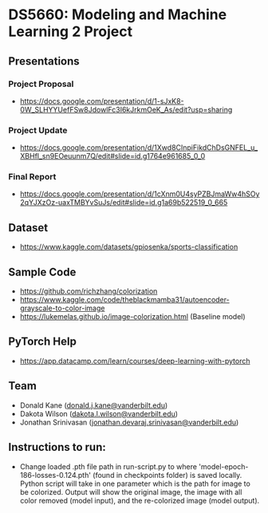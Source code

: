 # DS5660: Modeling and Machine Learning 2 Project

## Presentations
### Project Proposal
- https://docs.google.com/presentation/d/1-sJxK8-0W_SLHYYUefFSw8JdowlFc3I6kJrkmOeK_As/edit?usp=sharing
### Project Update
- https://docs.google.com/presentation/d/1Xwd8CInpiFikdChDsGNFEL_u_XBHfl_sn9EOeuunm7Q/edit#slide=id.g1764e961685_0_0
### Final Report
- https://docs.google.com/presentation/d/1cXnm0U4syPZBJmaWw4hSOy2qYJXzOz-uaxTMBYvSuJs/edit#slide=id.g1a69b522519_0_665

## Dataset
- https://www.kaggle.com/datasets/gpiosenka/sports-classification

## Sample Code
- https://github.com/richzhang/colorization
- https://www.kaggle.com/code/theblackmamba31/autoencoder-grayscale-to-color-image
- https://lukemelas.github.io/image-colorization.html (Baseline model)

## PyTorch Help
- https://app.datacamp.com/learn/courses/deep-learning-with-pytorch

## Team
- Donald Kane (donald.j.kane@vanderbilt.edu)
- Dakota Wilson (dakota.l.wilson@vanderbilt.edu)
- Jonathan Srinivasan (jonathan.devaraj.srinivasan@vanderbilt.edu)

## Instructions to run:
- Change loaded .pth file path in run-script.py to where 'model-epoch-186-losses-0.124.pth' (found in checkpoints folder) is saved locally. Python script will take in one parameter which is the path for image to be colorized. Output will show the original image, the image with all color removed (model input), and the re-colorized image (model output).

